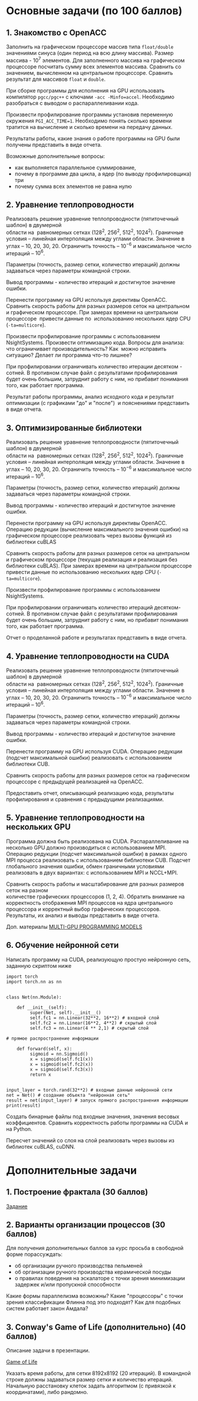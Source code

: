 # Основные задачи (по 100 баллов)
## 1. Знакомство с OpenACC
Заполнить на графическом процессоре массив типа `float/double` значениями синуса (один период на всю длину массива). Размер массива - $10^7$ элементов. Для заполненного массива на графическом процессоре посчитать сумму всех элементов массива. Сравнить со значением, вычисленном на центральном процессоре. Сравнить результат для
массивов `float` и `double`.

При сборке программы для исполнения на GPU использовать компилятор `pgcc/pgc++` с ключами `-acc -Minfo=accel`. Необходимо разобраться с выводом о распараллеливании кода.

Произвести профилирование программы установив переменную окружения `PGI_ACC_TIME=1`. Необходимо понять сколько времени тратится на вычисление и сколько времени на передачу данных. 

Результаты работы, какие знания о работе программы на GPU были получены представить в виде отчета.

Возможные дополнительные вопросы:
* как выполняется параллельное суммирование, 
* почему в программе два цикла, а ядер (по выводу профилировщика) три
* почему сумма всех элементов не равна нулю

## 2. Уравнение теплопроводности
Реализовать решение уравнение теплопроводности (пятиточечный шаблон) в двумерной  
области на  равномерных сетках ($128^2$, $256^2$, $512^2$, $1024^2$). Граничные условия – линейная интерполяция между углами области. Значение в углах – 10, 20, 30, 20. Ограничить точность – $10^{-6}$ и максимальное число итераций – $10^6$. 

Параметры (точность, размер сетки, количество итераций) должны задаваться через 
параметры командной строки.

Вывод программы - количество итераций и достигнутое значение ошибки.

Перенести программу на GPU используя директивы OpenACC. Сравнить скорость работы для разных размеров сеток на центральном и графическом процессоре. При замерах времени на центральном процессоре  привести данные по  использованию нескольких ядер CPU (`-ta=multicore`).

Произвести профилирование программы с использованием NsightSystems. Произвести оптимизацию кода. Вопросы для анализа: что ограничивает производительность? Как  можно исправить ситуацию? Делает ли программа что-то лишнее?

При профилировании ограничивать количество итерации десятком - сотней. В противном случае файл с результатами профилирования будет очень большим, затруднит работу с ним, но прибавит понимания того, как работает программа.

Результат работы программы, анализ исходного кода и результат оптимизации (с графиками "до" и "после")  и пояснениями представить в виде отчета.

## 3. Оптимизированные библиотеки
Реализовать решение уравнение теплопроводности (пятиточечный шаблон) в двумерной  
области на  равномерных сетках ($128^2$, $256^2$, $512^2$, $1024^2$). Граничные условия – линейная интерполяция между углами области. Значение в углах – 10, 20, 30, 20. Ограничить точность – $10^{-6}$ и максимальное число итераций – $10^6$. 

Параметры (точность, размер сетки, количество итераций) должны задаваться через параметры командной строки.

Вывод программы - количество итераций и достигнутое значение ошибки.

Перенести программу на GPU используя директивы OpenACC. Операцию редукции (вычисление максимального значения ошибки) на графическом процессоре реализовать через вызовы функций из библиотеки cuBLAS

Сравнить скорость работы для разных размеров сеток на центральном и графическом процессоре (текущая реализация и реализация без библиотеки cuBLAS). При замерах времени на центральном процессоре  привести данные по  использованию нескольких ядер CPU (`-ta=multicore`).

Произвести профилирование программы с использованием NsightSystems. 

При профилировании ограничивать количество итераций десятком-сотней. В противном случае файл с результатами профилирования будет очень большим, затруднит работу с ним, но прибавит понимания того, как работает программа.

Отчет о проделанной работе и результатах представить в виде отчета.

## 4. Уравнение теплопроводности на CUDA
Реализовать решение уравнение теплопроводности (пятиточечный шаблон) в двумерной  
области на  равномерных сетках ($128^2$, $256^2$, $512^2$, $1024^2$). Граничные условия – линейная интерполяция между углами области. Значение в углах – 10, 20, 30, 20. Ограничить точность – $10^{-6}$ и максимальное число итераций – $10^6$. 

Параметры (точность, размер сетки, количество итераций) должны задаваться через параметры командной строки.

Вывод программы - количество итераций и достигнутое значение ошибки.

Перенести программу на GPU используя CUDA. Операцию редукции (подсчет максимальной ошибки) реализовать с использованием библиотеки CUB. 
  
Сравнить скорость работы для разных размеров сеток на графическом процессоре с предыдущей реализацией на OpenACC. 
  
Предоставить отчет, описывающий реализацию кода, результаты профилирования и сравнения с предыдущими реализациями.

## 5. Уравнение теплопроводности на нескольких GPU
Программа должна быть реализована на CUDA. Распараллеливание на несколько GPU должно производиться с использованием MPI. Операцию редукции (подсчет максимальной ошибки) в рамках одного MPI процесса реализовать с использованием библиотеки CUB. Подсчет глобального значения ошибки, обмен граничными условиями реализовать в двух вариантах: с использованием MPI и NCCL+MPI.

Сравнить скорость работы и масштабирование для разных размеров сеток на разном  
количестве графических процессоров (1, 2, 4). Обратить внимание на корректность отображения MPI процессов на ядра центрального процессора и корректный выбор графических процессоров. Результаты, их анализ и выводы представить в виде отчета.

Доп. материалы
[MULTI-GPU PROGRAMMING MODELS](https://on-demand.gputechconf.com/gtc/2017/presentation/s7142-jiri-kraus-multi-gpu-programming-models.pdf)

## 6. Обучение нейронной сети
Написать программу на CUDA, реализующую простую нейронную сеть, заданную скриптом ниже
```
import torch
import torch.nn as nn


class Net(nn.Module):

    def __init__(self):
         super(Net, self).__init__()
         self.fc1 = nn.Linear(32**2, 16**2) # входной слой
         self.fc2 = nn.Linear(16**2, 4**2) # скрытый слой
         self.fc3 = nn.Linear(4 ** 2,1) # скрытый слой

# прямое распространение информации

    def forward(self, x):
         sigmoid = nn.Sigmoid()
         x = sigmoid(self.fc1(x))
         x = sigmoid(self.fc2(x))
         x = sigmoid(self.fc3(x))
         return x


input_layer = torch.rand(32**2) # входные данные нейронной сети
net = Net() # создание объекта "нейронная сеть"
result = net(input_layer) # запуск прямого распространения информации
print(result)
```
Создать бинарные файлы под входные значения, значения весовых коэффициентов. Сравнить корректность работы программы на CUDA и на Python. 

Пересчет значений со слоя на слой реализовать через вызовы из библиотек cuBLAS, cuDNN.

# Дополнительные задачи
## 1. Построение фрактала (30 баллов)
[Задание](https://drive.google.com/file/d/1mJ6JCO-DfGCZ4pbJf-WTgvBXfKUvGtOQ/view?usp=drive_link)

## 2. Варианты организации процессов (30 баллов)
Для получения дополнительных баллов за курс просьба в свободной форме порассуждать:
- об организации ручного производства пельменей
- об организации ручного производства керамической посуды
- о правилах поведения на эскалаторе с точки зрения минимизации задержек и/или пропускной споcобности

Какие формы параллелизма возможны? Какие "процессоры" с точки зрения классификации Флинна под это подходят? Как для подобных систем работает закон Амдала?

## 3. Conway's Game of Life (дополнительно) (40 баллов)
Описание задачи в презентации.

[Game of Life](https://docs.google.com/presentation/d/1HCUTZC9YLnM3jJFOTJuz-bafjQ43edVg/edit?usp=drive_link&ouid=113729624199134893752&rtpof=true&sd=true)

Указать время работы, для сетки 8192x8192 (20 итераций).
В командной строке должны задаваться размер сетки и количество итераций.
Начальную расстановку клеток задать алгоритмом (с привязкой к координатами), либо рандомно.
